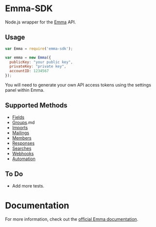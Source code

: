 # Emma-SDK

Node.js wrapper for the [Emma](http://myemma.com/) API.

## Usage

```js
var Emma = require('emma-sdk');

var emma = new Emma({
  publicKey: "your public key",
  privateKey: "private key",
  accountID: 1234567
});
```

You will need to generate your own API access tokens using the settings panel within Emma.

## Supported Methods

* [Fields](docs/fields.md)
* [Groups](docs/groups).md
* [Imports](docs/imports.md)
* [Mailings](docs/mailings.md)
* [Members](docs/members.md)
* [Responses](docs/responses.md)
* [Searches](docs/searches.md)
* [Webhooks](docs/webhooks.md)
* [Automation](docs/automation.md)

## To Do

* Add more tests.

# Documentation

For more information, check out the [official Emma documentation](http://api.myemma.com/).